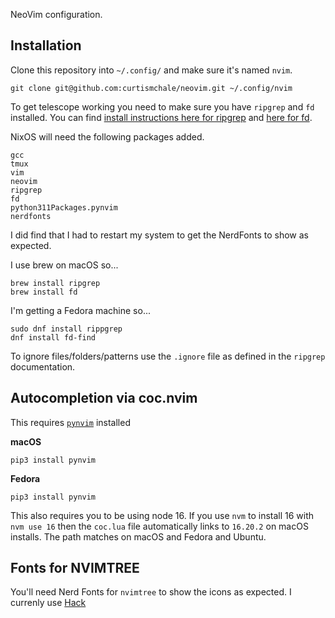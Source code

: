 NeoVim configuration.

## Installation

Clone this repository into `~/.config/` and make sure it's named `nvim`.

```
git clone git@github.com:curtismchale/neovim.git ~/.config/nvim
```

To get telescope working you need to make sure you have `ripgrep` and `fd` installed. You can find [install instructions here for ripgrep](https://github.com/BurntSushi/ripgrep) and [here for fd](https://github.com/sharkdp/fd).

NixOS will need the following packages added.

```
gcc
tmux
vim
neovim
ripgrep
fd
python311Packages.pynvim
nerdfonts
```

I did find that I had to restart my system to get the NerdFonts to show as expected.

I use brew on macOS so...
```
brew install ripgrep
brew install fd
```

I'm getting a Fedora machine so...

```
sudo dnf install rippgrep
dnf install fd-find
```

To ignore files/folders/patterns use the `.ignore` file as defined in the `ripgrep` documentation.


## Autocompletion via coc.nvim

This requires [`pynvim`](https://github.com/neovim/pynvim) installed

**macOS**

```
pip3 install pynvim
```

**Fedora**

```
pip3 install pynvim
```

This also requires you to be using node 16. If you use `nvm` to install 16 with `nvm use 16` then the `coc.lua` file automatically links to `16.20.2` on macOS installs. The path matches on macOS and Fedora and Ubuntu.

## Fonts for NVIMTREE

You'll need Nerd Fonts for `nvimtree` to show the icons as expected. I currenly use [Hack](https://www.nerdfonts.com/)

